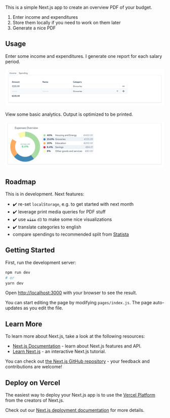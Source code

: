 This is a simple Next.js app to create an overview PDF of your budget.

1. Enter income and expenditures
2. Store them locally if you need to work on them later
3. Generate a nice PDF

## Usage

Enter some income and expenditures. I generate one report for each salary period.

![Screenshot entering expenditures](.github/insert.png)

View some basic analytics. Output is optimized to be printed.

![Screenshot of basic analytics](.github/analytics.png)

## Roadmap

This is in development. Next features:

* :heavy_check_mark: re-set `localStorage`, e.g. to get started with next month
* :heavy_check_mark: leverage print media queries for PDF stuff
* :heavy_check_mark: use ~~`visx`~~ `d3` to make some nice visualizations
* :heavy_check_mark: translate categories to english
* compare spendings to recommended split from [Statista](https://de.statista.com/statistik/daten/studie/164774/umfrage/konsumausgaben-private-haushalte/)

## Getting Started

First, run the development server:

```bash
npm run dev
# or
yarn dev
```

Open [http://localhost:3000](http://localhost:3000) with your browser to see the result.

You can start editing the page by modifying `pages/index.js`. The page auto-updates as you edit the file.

## Learn More

To learn more about Next.js, take a look at the following resources:

- [Next.js Documentation](https://nextjs.org/docs) - learn about Next.js features and API.
- [Learn Next.js](https://nextjs.org/learn) - an interactive Next.js tutorial.

You can check out [the Next.js GitHub repository](https://github.com/vercel/next.js/) - your feedback and contributions are welcome!

## Deploy on Vercel

The easiest way to deploy your Next.js app is to use the [Vercel Platform](https://vercel.com/import?utm_medium=default-template&filter=next.js&utm_source=create-next-app&utm_campaign=create-next-app-readme) from the creators of Next.js.

Check out our [Next.js deployment documentation](https://nextjs.org/docs/deployment) for more details.
